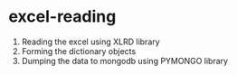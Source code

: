 # excel-reading
1. Reading the excel using XLRD library
2. Forming the dictionary objects
3. Dumping the data to mongodb using PYMONGO library
